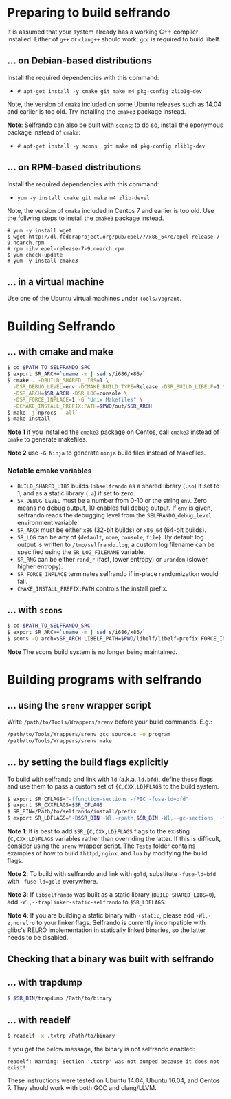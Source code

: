 
# Preparing to build selfrando

It is assumed that your system already has a working C++ compiler installed. Either of `g++` or `clang++` should work; `gcc` is required to build libelf.

## ... on Debian-based distributions
Install the required dependencies with this command:
  - `# apt-get install -y cmake git make m4 pkg-config zlib1g-dev`

Note, the version of `cmake` included on some Ubuntu releases such as 14.04 and earlier is too old. Try installing the `cmake3` package instead.

**Note**: Selfrando can also be built with `scons`; to do so, install the eponymous package instead of `cmake`:
  - `# apt-get install -y scons  git make m4 pkg-config zlib1g-dev`

## ... on RPM-based distributions

Install the required dependencies with this command:
- `yum -y install cmake git make m4 zlib-devel`

Note, the version of `cmake` included in Centos 7 and earlier is too old. Use the follwing steps to install the `cmake3` package instead.
```
# yum -y install wget
$ wget http://dl.fedoraproject.org/pub/epel/7/x86_64/e/epel-release-7-9.noarch.rpm
# rpm -ihv epel-release-7-9.noarch.rpm
$ yum check-update
# yum -y install cmake3
```

## ... in a virtual machine
Use one of the Ubuntu virtual machines under `Tools/Vagrant`.

# Building Selfrando

## ... with cmake and make
```bash
$ cd $PATH_TO_SELFRANDO_SRC
$ export SR_ARCH=`uname -m | sed s/i686/x86/`
$ cmake . -DBUILD_SHARED_LIBS=1 \
  -DSR_DEBUG_LEVEL=env -DCMAKE_BUILD_TYPE=Release -DSR_BUILD_LIBELF=1 \
  -DSR_ARCH=$SR_ARCH -DSR_LOG=console \
  -DSR_FORCE_INPLACE=1 -G "Unix Makefiles" \
  -DCMAKE_INSTALL_PREFIX:PATH=$PWD/out/$SR_ARCH
$ make -j`nprocs --all`
$ make install
```

**Note 1** if you installed the `cmake3` package on Centos, call `cmake3` instead of `cmake` to generate makefiles.

**Note 2** use `-G Ninja` to generate `ninja` build files instead of Makefiles.

### Notable cmake variables
- `BUILD_SHARED_LIBS` builds `libselfrando` as a shared library (`.so`) if set to 1, and as a static library (`.a`) if set to zero.
- `SR_DEBUG_LEVEL` must be a number from 0-10 or the string `env`. Zero means no debug output, 10 enables full debug output. If `env` is given, selfrando reads the debugging level from the `SELFRANDO_debug_level` environment variable.
- `SR_ARCH` must be either `x86` (32-bit builds) or `x86_64` (64-bit builds).
- `SR_LOG` can be any of {`default`, `none`, `console`, `file`}. By default log output is written to `/tmp/selfrando.log`; a custom log filename can be specified using the `SR_LOG_FILENAME` variable.
- `SR_RNG` can be either `rand_r` (fast, lower entropy) or `urandom` (slower, higher entropy).
- `SR_FORCE_INPLACE` terminates selfrando if in-place randomization would fail.
- `CMAKE_INSTALL_PREFIX:PATH` controls the install prefix.


## ... with `scons`
```bash
$ cd $PATH_TO_SELFRANDO_SRC
$ export SR_ARCH=`uname -m | sed s/i686/x86/`
$ scons -Q arch=$SR_ARCH LIBELF_PATH=$PWD/libelf/libelf-prefix FORCE_INPLACE=1
```

**Note** The scons build system is no longer being maintained.

# Building programs with selfrando

## ... using the `srenv` wrapper script

Write `/path/to/Tools/Wrappers/srenv` before your build commands. E.g.:
```bash
/path/to/Tools/Wrappers/srenv gcc source.c -o program
/path/to/Tools/Wrappers/srenv make
```

## ... by setting the build flags explicitly

To build with selfrando and link with `ld` (a.k.a. `ld.bfd`), define these flags and use them to pass a custom set of `{C,CXX,LD}FLAGS` to the build system.
```bash
$ export SR_CFLAGS="-ffunction-sections -fPIC -fuse-ld=bfd"
$ export SR_CXXFLAGS=$SR_CFLAGS
$ SR_BIN=/Path/to/selfrando/install/prefix
$ export SR_LDFLAGS="-B$SR_BIN -Wl,-rpath,$SR_BIN -Wl,--gc-sections  -fuse-ld=bfd"
```

**Note 1**: It is best to add `$SR_{C,CXX,LD}FLAGS` flags to the existing `{C,CXX,LD}FLAGS` variables rather than overriding the latter. If this is difficult, consider using the `srenv` wrapper script. The `Tests` folder contains examples of how to build `thttpd`, `nginx`, and `lua` by modifying the build flags.

**Note 2**: To build with selfrando and link with `gold`, substitute `-fuse-ld=bfd` with `-fuse-ld=gold` everywhere.

**Note 3**: If `libselfrando` was built as a static library (`BUILD_SHARED_LIBS=0`), add `-Wl,--traplinker-static-selfrando` to `$SR_LDFLAGS`.

**Note 4**: If you are building a static binary with `-static`, please add `-Wl,-z,norelro` to your linker flags.
Selfrando is currently incompatible with glibc's RELRO implementation in statically linked binaries,
so the latter needs to be disabled.

## Checking that a binary was built with selfrando

## ... with trapdump
```bash
$ $SR_BIN/trapdump /Path/to/binary
```

## ... with readelf
```bash
$ readelf -x .txtrp /Path/to/binary
```

If you get the below message, the binary is not selfrando enabled:

```
readelf: Warning: Section '.txtrp' was not dumped because it does not exist!
```


These instructions were tested on Ubuntu 14.04, Ubuntu 16.04, and Centos 7. They should work with both GCC and clang/LLVM.
